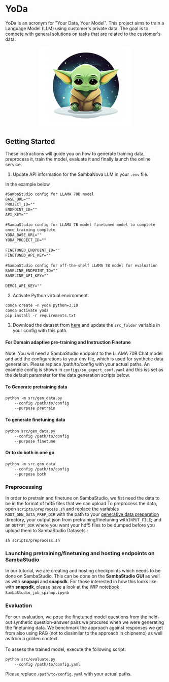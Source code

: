 # YoDa
YoDa is an acronym for "Your Data, Your Model". This project aims to train a Language Model (LLM) using customer's private data. The goal is to compete with general solutions on tasks that are related to the customer's data.

<p align="center">
  <img src="./docs/YoDa.png" alt="YoDa" width="300">
</p>

## Getting Started

These instructions will guide you on how to generate training data, preprocess it, train the model, evaluate it and finally launch the online service.

1. Update API information for the SambaNova LLM in your `.env` file.

In the example below 
```
#SambaStudio config for LLAMA 70B model
BASE_URL=""
PROJECT_ID=""
ENDPOINT_ID=""
API_KEY=""

#SambaStudio config for LLAMA 7B model finetuned model to complete once training complete
YODA_BASE_URL=""
YODA_PROJECT_ID=""

FINETUNED_ENDPOINT_ID=""
FINETUNED_API_KEY=""

#SambaStudio config for off-the-shelf LLAMA 7B model for evaluation
BASELINE_ENDPOINT_ID=""
BASELINE_API_KEY=""

DEMO1_API_KEY=""
``` 


2. Activate Python virtual environment.
```
conda create -n yoda python=3.10
conda activate yoda
pip install -r requirements.txt
```

3. Download the dataset from [here](https://drive.google.com/drive/folders/10chGQIgJJgBNvIdj8RL2sVwh8txnNkpO) and update
the `src_folder` variable in your config with this path.


#### For Domain adaptive pre-training and Instruction Finetune

Note: You will need a SambaStudio endpoint to the LLAMA 70B Chat model and add the configurations to your env file, which is used for synthetic data generation.
Please replace /path/to/config with your actual paths. An example config is shown in `configs/sn_expert_conf.yaml`
and this iss set as the default parameter for the data generation scripts below.

#### To Generate pretraining data
```
python -m src/gen_data.py
    --config /path/to/config
    --purpose pretrain 
```

#### To generate finetuning data
```
python src/gen_data.py
    --config /path/to/config
    --purpose finetune 
```

#### Or to do both in one go
```
python -m src.gen_data
    --config /path/to/config
    --purpose both 
```

### Preprocessing
In order to pretrain and finetune on SambaStudio,
we fist need the data to be in the format of hdf5 files that we can upload
To preprocess the data, open `scripts/preprocess.sh` and replace
the variables `ROOT_GEN_DATA_PREP_DIR` with the path to your [generative data preparation](https://github.com/sambanova/generative_data_prep)
directory, your output json from pretraining/finetuning with`INPUT_FILE`; and 
an `OUTPUT_DIR` where you want your hdf5 files to be dumped before you upload them to 
SambaStudio Datasets.:

```
sh scripts/preprocess.sh
```

### Launching pretraining/finetuning and hosting endpoints on SambaStudio

In our tutorial, we are creating and hosting checkpoints which needs to be done on SambaStudio. 
This can be done on the **SambaStudio GUI** as well as with **snapapi** and **snapsdk**. For those
interested in how this looks like with **snapsdk**, please have a look at the WIP notebook `SambaStudio_job_spinup.ipynb`

### Evaluation

For our evaluation, we pose the finetuned model questions from the held-out synthetic question-answer pairs we procured
when we were generating the finetuning data. We benchmark the approach against responses we get from also using RAG (not to dissimilar to the approach in chipnemo) as well as from 
a golden context.\
\
To assess the trained model, execute the following script:
```
python src/evaluate.py 
    --config /path/to/config.yaml 
```
Please replace  `/path/to/config.yaml`  with your actual paths.
